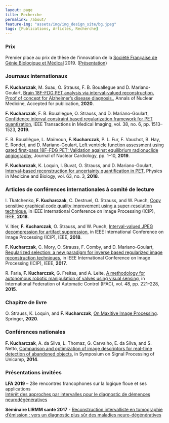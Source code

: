 ```yaml
---
layout: page
title: Recherche
permalink: /about/
feature-img: "assets/img/img_design_site/bg.jpeg"
tags: [Publications, Articles, Recherche]
---
```


### Prix
Premier place au prix de thèse de l'innovation de la [Société Française de Génie Biologique et Médical](https://sfgbm.fr/archives/11044) 2019. ([Présentation](/assets/docs/these/PresentationGBM.pdf))

### Journaux internationaux
**F. Kucharczak**, M. Suau, O. Strauss, F. B. Bouallegue and D. Mariano-Goulart, [Brain 18F-FDG PET analysis via interval-valued reconstruction. Proof of concept for Alzheimer’s disease diagnosis.](/assets/docs/articles_perso/ANM2020.pdf), Annals of Nuclear Medicine, Accepted for publication, **2020**.

**F. Kucharczak**, F. B. Bouallegue, O. Strauss, and D. Mariano-Goulart, [Confidence interval constraint based regularization framework for PET quantization](/assets/docs/articles_perso/TMI2019.pdf), IEEE Transactions in Medical Imaging, vol. 38, no. 6, pp. 1513–1523, **2019**.

F. B. Bouallègue, L. Maïmoun, **F. Kucharczak**, P. L. Fur, F. Vauchot, B. Hay, E. Rondet, and
D. Mariano-Goulart, [Left ventricle function assessment using gated first-pass 18F-FDG PET: Validation against equilibrium radionuclide angiography](/assets/docs/articles_perso/JNC19.pdf), Journal of Nuclear Cardiology, pp. 1–10, **2019**.

**F. Kucharczak**, K. Loquin, I. Buvat, O. Strauss, and D. Mariano-Goulart, [Interval-based reconstruction for uncertainty quantification in PET](/assets/docs/articles_perso/PMB18.pdf), Physics in Medicine and Biology, vol. 63, no. 3, **2018**.

### Articles de conférences internationales à comité de lecture
I. Tkatchenko, **F. Kucharczak**, C. Destruel, O. Strauss, and W. Puech, [Copy sensitive graphical code quality improvement using a super-resolution technique](/assets/docs/articles_perso/ICIP_2018.pdf), in IEEE International Conference on Image Processing (ICIP), IEEE, **2018**.

V. Itier, **F. Kucharczak**, O. Strauss, and W. Puech, [Interval-valued JPEG decompression for artifact suppression](/assets/docs/articles_perso/IPTA_2018.pdf), in IEEE International Conference on Image Processing (ICIP), IEEE, **2018**.

**F. Kucharczak**, C. Mory, O. Strauss, F. Comby, and D. Mariano-Goulart, [Regularized selection: a new paradigm for inverse based regularized image reconstruction techniques](/assets/docs/articles_perso/ICIP2017.pdf), in IEEE International Conference on Image Processing (ICIP), IEEE, **2017**.

R. Faria, **F. Kucharczak**, G. Freitas, and A. Leite, [A methodology for autonomous robotic manipulation of valves using visual sensing](/assets/docs/articles_perso/IFAC.pdf), in International Federation of Automatic Control (IFAC), vol. 48, pp. 221–228, **2015**.

### Chapitre de livre
O. Strauss, K. Loquin, and **F. Kucharczak**, [On Maxitive Image Processing](/assets/docs/articles_perso/Chapitre2020.pdf). Springer, **2020**.

### Conférences nationales
**F. Kucharczak**, A. da Silva, L. Thomaz, G. Carvalho, E. da Silva, and S. Netto, [Comparison and optimization of image descriptors for real-time detection of abandoned objects](/assets/docs/articles_perso/UNICAMP.pdf), in Symposium on Signal Processing of Unicamp, **2014**.

### Présentations invitées
**LFA 2019** – 28e rencontres francophones sur la logique floue et ses applications<br>
[Intérêt des approches par intervalles pour le diagnostic de démences neurodégénératives](/assets/docs/presentation/LFA2019.pdf)

**Séminaire LIRMM santé 2017** - [Reconstruction intervalliste en tomographie d’émission : vers un diagnostic plus sûr des maladies neuro-dégénératives](/assets/docs/presentation/SeminaireSante2017.pdf)
